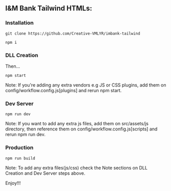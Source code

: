 ## I&M Bank Tailwind HTMLs:

### Installation

```
git clone https://github.com/Creative-VMLYR/imbank-tailwind

npm i

```

### DLL Creation

Then...

```
npm start

```

Note: If you're adding any extra vendors e.g JS or CSS plugins, add them on config/workflow.config.js[plugins] and rerun npm start.

### Dev Server

```
npm run dev

```

Note: If you want to add any extra js files, add them on src/assets/js directory, then reference them on config/workflow.config.js[scripts] and rerun npm run dev.


### Production

```
npm run build

```

Note:  To add any extra files(js/css) check the Note sections on DLL Creation and Dev Server steps above.

Enjoy!!!
